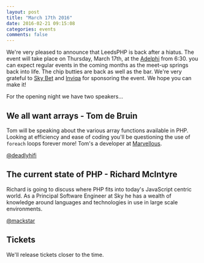 ```yaml
---
layout: post
title: "March 17th 2016"
date: 2016-02-21 09:15:08
categories: events
comments: false
---
```

We're very pleased to announce that LeedsPHP is back after a hiatus. The event will take place on Thursday, March 17th, at the [Adelphi](https://www.theadelphileeds.co.uk/) from 6:30. you can expect regular events in the coming months as the meet-up springs back into life. The chip butties are back as well as the bar. We're very grateful to [Sky Bet](http://skybetcareers.com/about-us) and [Inviqa](http://inviqa.com/) for sponsoring the event. We hope you can make it!

For the opening night we have two speakers…

## We all want arrays - Tom de Bruin

Tom will be speaking about the various array functions available in PHP. Looking at efficiency and ease of coding you'll be questioning the use of `foreach` loops forever more! Tom's a  developer at [Marvellous](https://wearemarvellous.com).

[@deadlyhifi](https://twitter.com/deadlyhifi)

## The current state of PHP - Richard McIntyre

Richard is going to discuss where PHP fits into today's JavaScript centric world. As a Principal Software Engineer at Sky he has a wealth of knowledge around languages and technologies in use in large scale environments.

[@mackstar](https://twitter.com/mackstar)

## Tickets

We'll release tickets closer to the time.
